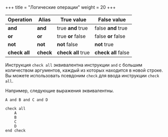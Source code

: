 +++
title = "Логические операции"
weight = 20
+++

| Operation     | Alias     | True value         | False value         |
| ------------- | --------- | ------------------ | ------------------- |
| **and**       | **and**   | true **and** true  | false **and** true  |
| **or**        | **or**    | true **or** false  | false **or** false  |
| **not**       | **not**   | **not** false      | **not** true        |
| **check all** | **check** | **check all** true | **check all** false |

Инструкция `check all` эквивалентна инструкции `and` с большим количеством аргументов, каждый из которых находится в новой строке. Вы можете использовать псевдоним `check` для ввода инструкции `check all`.

Например, следующие выражения эквивалентны.

```
A and B and C and D
```

```
check all
    A
    B
    C
    D
end check
```
